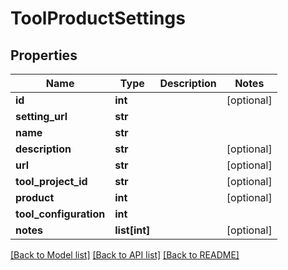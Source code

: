 # ToolProductSettings

## Properties
Name | Type | Description | Notes
------------ | ------------- | ------------- | -------------
**id** | **int** |  | [optional] 
**setting_url** | **str** |  | 
**name** | **str** |  | 
**description** | **str** |  | [optional] 
**url** | **str** |  | [optional] 
**tool_project_id** | **str** |  | [optional] 
**product** | **int** |  | [optional] 
**tool_configuration** | **int** |  | 
**notes** | **list[int]** |  | [optional] 

[[Back to Model list]](../README.md#documentation-for-models) [[Back to API list]](../README.md#documentation-for-api-endpoints) [[Back to README]](../README.md)


